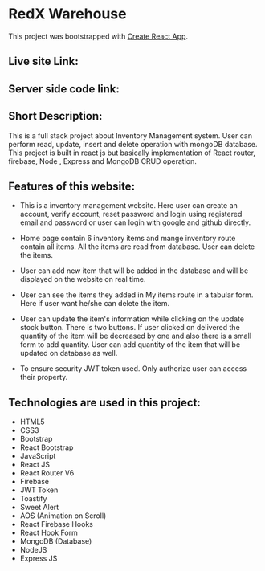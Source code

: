 # RedX Warehouse

This project was bootstrapped with [Create React App](https://github.com/facebook/create-react-app).
## Live site Link:
## Server side code link: 
## Short Description:
This is a full stack project about Inventory Management system. User can perform read, update, insert and delete operation with mongoDB database. This project is built in react js but basically implementation of React router, firebase, Node , Express and MongoDB CRUD operation. 

## Features of this website:
* This is a inventory management website. Here user can create an account, verify account, reset password and login using registered email and password or user can login with google and github directly.

* Home page contain 6 inventory items and mange inventory route contain all items. All the items are read from database. User can delete the items.
* User can add new item that will be added in the database and will be displayed on the website on real time.
* User can see the items they added in My items route in a tabular form. Here if user want he/she can delete the item.

* User can update the item's information while clicking on the update stock button. There is two buttons. If user clicked on delivered the quantity of the item will be decreased by one and also there is a small form to add quantity. User can add quantity of the item that will be updated on database as well.

* To ensure security JWT token used. Only authorize user can access their property.
## Technologies are used in this project:
* HTML5
* CSS3
* Bootstrap
* React Bootstrap
* JavaScript
* React JS
* React Router V6
* Firebase
* JWT Token
* Toastify
* Sweet Alert
* AOS (Animation on Scroll)
* React Firebase Hooks
* React Hook Form
* MongoDB (Database)
* NodeJS
* Express JS
